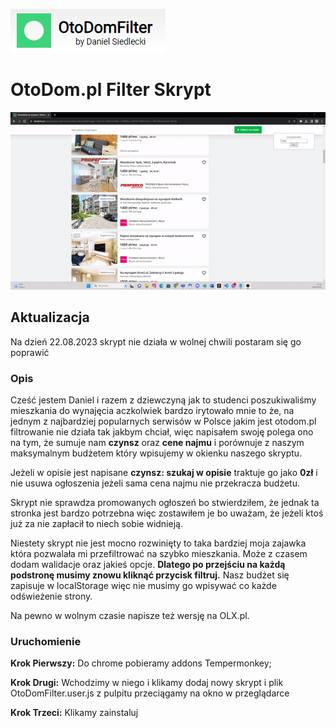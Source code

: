 ![](https://github.com/DanielSiedlecki/otodom.pl-filter-skrypt/blob/main/logo.png)

# OtoDom.pl Filter Skrypt

![](https://github.com/DanielSiedlecki/otodom.pl-filter-skrypt/blob/main/demo.gif)

## Aktualizacja

Na dzień 22.08.2023 skrypt nie działa w wolnej chwili postaram się go poprawić

### Opis

Cześć jestem Daniel i razem z dziewczyną jak to studenci poszukiwaliśmy mieszkania do wynajęcia aczkolwiek bardzo irytowało mnie to
że, na jednym z najbardziej popularnych serwisów w Polsce jakim jest otodom.pl filtrowanie nie działa tak jakbym chciał,
więc napisałem swoję polega ono na tym, że sumuje nam **czynsz** oraz **cene najmu** i porównuje z naszym maksymalnym budżetem który
wpisujemy w okienku naszego skryptu.

Jeżeli w opisie jest napisane **czynsz: szukaj w opisie** traktuje go jako **0zł** i nie usuwa ogłoszenia jeżeli sama cena najmu nie przekracza
budżetu.

Skrypt nie sprawdza promowanych ogłoszeń bo stwierdziłem, że jednak ta stronka jest bardzo potrzebna więc zostawiłem je bo uważam,
że jeżeli ktoś już za nie zapłacił to niech sobie widnieją.

Niestety skrypt nie jest mocno rozwinięty to taka bardziej moja zajawka która pozwalała mi przefiltrować na szybko mieszkania.
Może z czasem dodam walidacje oraz jakieś opcje. **Dlatego po przejściu na każdą podstronę musimy znowu kliknąć przycisk filtruj.**
Nasz budżet się zapisuje w localStorage więc nie musimy go wpisywać co każde odświeżenie strony.

Na pewno w wolnym czasie napisze też wersję na OLX.pl.

### Uruchomienie

**Krok Pierwszy:**
Do chrome pobieramy addons Tempermonkey;

**Krok Drugi:**
Wchodzimy w niego i klikamy dodaj nowy skrypt i plik OtoDomFilter.user.js z pulpitu przeciągamy na okno w przeglądarce

**Krok Trzeci:**
Klikamy zainstaluj
